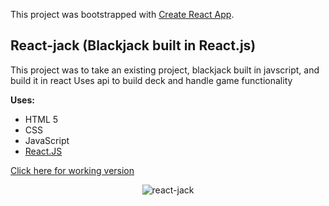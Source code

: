 This project was bootstrapped with [Create React App](https://github.com/facebook/create-react-app).

## React-jack (Blackjack built in React.js)

This project was to take an existing project, blackjack built in javscript, and build it in react
Uses api to build deck and handle game functionality

<p><strong>Uses:</strong></p>
<ul>
  <li>HTML 5</li>
  <li>CSS</li>
  <li>JavaScript</li>
  <li><a href="http://reactjs.org">React.JS</a></li>
</ul>

[Click here for working version](http://groovy-place.surge.sh)
<p align="center">
<img src="https://res.cloudinary.com/christerrazas-info/image/upload/v1544384011/blackJackAnimation.gif" alt="react-jack" />
</p>

